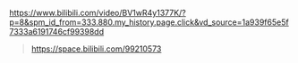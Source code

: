 https://www.bilibili.com/video/BV1wR4y1377K/?p=8&spm_id_from=333.880.my_history.page.click&vd_source=1a939f65e5f7333a6191746cf99398dd

> https://space.bilibili.com/99210573